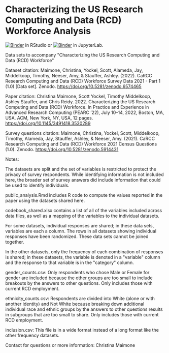 # Characterizing the US Research Computing and Data (RCD) Workforce Analysis

[![Binder](https://mybinder.org/badge_logo.svg)](https://mybinder.org/v2/gh/CaRCC/CaRCC-RCD-Census-Paper-PEARC22-data.git/HEAD?urlpath=rstudio) in RStudio or 
[![Binder](https://mybinder.org/badge_logo.svg)](https://mybinder.org/v2/gh/CaRCC/CaRCC-RCD-Census-Paper-PEARC22-data.git/HEAD) in JupyterLab.

Data sets to accompany "Characterizing the US Research Computing and Data (RCD) Workforce"

Dataset citation: Maimone, Christina, Yockel, Scott, Alameda, Jay, Middelkoop, Timothy, Neeser, Amy, & Stauffer, Ashley. (2022). CaRCC Research Computing and Data (RCD) Workforce Survey Data 2021 - Part 1 (1.0) [Data set]. Zenodo. https://doi.org/10.5281/zenodo.6574465

Paper citation: Christina Maimone, Scott Yockel, Timothy Middelkoop, Ashley Stauffer, and Chris Reidy. 2022. Characterizing the US Research
Computing and Data (RCD) Workforce. In Practice and Experience in Advanced Research Computing (PEARC ’22), July 10–14, 2022,
Boston, MA, USA. ACM, New York, NY, USA, 12 pages. https://doi.org/10.1145/3491418.3530289

Survey questions citation: Maimone, Christina, Yockel, Scott, Middelkoop, Timothy, Alameda, Jay, Stauffer, Ashley, & Neeser, Amy. (2021). CaRCC Research Computing and Data (RCD) Workforce 2021 Census Questions (1.0). Zenodo. https://doi.org/10.5281/zenodo.5914431

Notes:

The datasets are split and the set of variables is restricted to protect the privacy of survey respondents.  While identifying information is not included here, the broader set of survey answers did include information that could be used to identify individuals.  

public_analysis.Rmd includes R code to compute the values reported in the paper using the datasets shared here.  

codebook_shared.xlsx contains a list of all of the variables included across data files, as well as a mapping of the variables to the individual datasets.  

For some datasets, individual responses are shared; in these data sets, variables are each a column.  The rows in all datasets showing individual responses have been randomized.  These data sets cannot be joined together.

In the other datasets, only the frequency of each combination of responses is shared; in these datasets, the variable is denoted in a "variable" column and the response to that variable is in the "category" column.  

gender_counts.csv: Only respondents who chose Male or Female for gender are included because the other groups are too small to include breakouts by the answers to other questions.  Only includes those with current RCD employment.

ethnicity_counts.csv: Respondents are divided into White (alone or with another identity) and Not White because breaking down additional individual race and ethnic groups by the answers to other questions results in subgroups that are too small to share.  Only includes those with current RCD employment.

inclusion.csv: This file is in a wide format instead of a long format like the other frequency datasets.  

Contact for questions or more information: Christina Maimone
